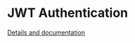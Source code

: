 # JWT Authentication

[Details and documentation](https://docs.google.com/document/d/1vYE_LSrsBVZWnGXe8D6-7HF-NClGcJ-uYxTTo0WNxic/edit?tab=t.0)
